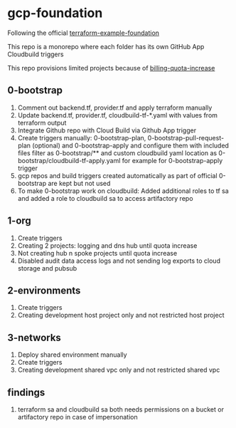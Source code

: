 # gcp-foundation 

Following the official [terraform-example-foundation](https://github.com/terraform-google-modules/terraform-example-foundation)

This repo is a monorepo where each folder has its own GitHub App Cloudbuild triggers

This repo provisions limited projects because of [billing-quota-increase](https://support.google.com/code/contact/billing_quota_increase)

## 0-bootstrap
1. Comment out backend.tf, provider.tf and apply terraform manually
1. Update backend.tf, provider.tf, cloudbuild-tf-*.yaml with values from terraform output
1. Integrate Github repo with Cloud Build via Github App trigger 
1. Create triggers manually: 0-bootstrap-plan, 0-bootstrap-pull-request-plan (optional) and 0-bootstrap-apply and configure them with included files filter as 0-bootstrap/** and custom cloudbuild yaml location as 0-bootstrap/cloudbuild-tf-apply.yaml for example for 0-bootstrap-apply trigger
1. gcp repos and build triggers created automatically as part of official 0-bootstrap are kept but not used
1. To make 0-bootstrap work on cloudbuild: Added additional roles to tf sa and added a role to cloudbuild sa to access artifactory repo 

## 1-org
1. Create triggers
1. Creating 2 projects: logging and dns hub until quota increase
1. Not creating hub n spoke projects until quota increase
1. Disabled audit data access logs and not sending log exports to cloud storage and pubsub

## 2-environments
1. Create triggers
1. Creating development host project only and not restricted host project

## 3-networks
1. Deploy shared environment manually
1. Create triggers
1. Creating development shared vpc only and not restricted shared vpc

## findings
1. terraform sa and cloudbuild sa both needs permissions on a bucket or artifactory repo in case of impersonation